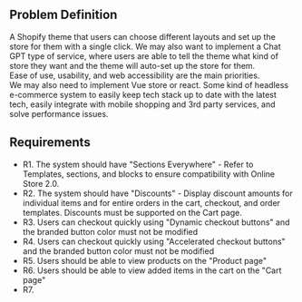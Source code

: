 ## Problem Definition

A Shopify theme that users can choose different layouts and set up the store for them with a single click.
We may also want to implement a Chat GPT type of service, where users are able to tell the theme what kind of store they want and the theme will auto-set up the store for them.
<br>
Ease of use, usability, and web accessibility are the main priorities.
<br>
We may also need to implement Vue store or react. Some kind of headless e-commerce system to easily keep tech stack up to date with the latest tech, easily integrate with mobile shopping and 3rd party services, and solve performance issues.

## Requirements

- R1. The system should have "Sections Everywhere" - Refer to Templates, sections, and blocks to ensure compatibility with Online Store 2.0.
- R2. The system should have "Discounts" - Display discount amounts for individual items and for entire orders in the cart, checkout, and order templates. Discounts must be supported on the Cart page.
- R3. Users can checkout quickly using "Dynamic checkout buttons" and the branded button color must not be modified
- R4. Users can checkout quickly using "Accelerated checkout buttons" and the branded button color must not be modified
- R5. Users should be able to view products on the "Product page"
- R6. Users should be able to view added items in the cart on the "Cart page"
- R7. 
